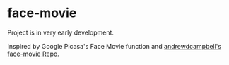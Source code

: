 # face-movie

Project is in very early development.

Inspired by Google Picasa's Face Movie function and [andrewdcampbell's face-movie Repo](https://github.com/andrewdcampbell/face-movie).